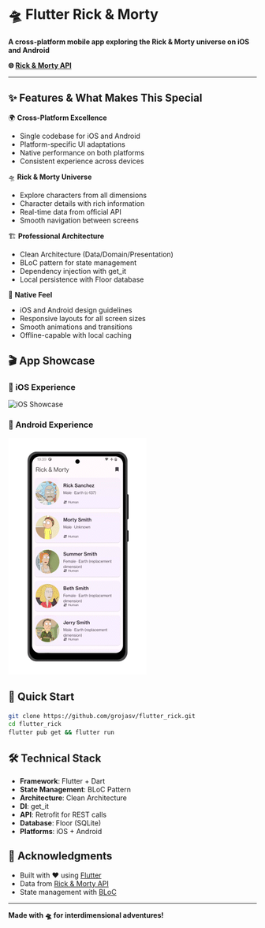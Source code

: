 # 🛸 Flutter Rick & Morty

**A cross-platform mobile app exploring the Rick & Morty universe on iOS and Android**

**🌐 [Rick & Morty API](https://rickandmortyapi.com/)**

---

## ✨ Features & What Makes This Special

🌍 **Cross-Platform Excellence**
- Single codebase for iOS and Android
- Platform-specific UI adaptations
- Native performance on both platforms
- Consistent experience across devices

🛸 **Rick & Morty Universe**
- Explore characters from all dimensions
- Character details with rich information
- Real-time data from official API
- Smooth navigation between screens

🏗️ **Professional Architecture**
- Clean Architecture (Data/Domain/Presentation)
- BLoC pattern for state management
- Dependency injection with get_it
- Local persistence with Floor database

📱 **Native Feel**
- iOS and Android design guidelines
- Responsive layouts for all screen sizes
- Smooth animations and transitions
- Offline-capable with local caching

## 🎬 App Showcase

### 📱 iOS Experience
![iOS Showcase](https://github.com/grojasv/flutter_rick/blob/main/assets/app_showcase_ios.gif)

### 🤖 Android Experience
![Android Showcase](https://github.com/grojasv/flutter_rick/blob/main/assets/app_showcase_android.gif)

## 🚀 Quick Start

```bash
git clone https://github.com/grojasv/flutter_rick.git
cd flutter_rick
flutter pub get && flutter run
```

## 🛠️ Technical Stack

- **Framework**: Flutter + Dart
- **State Management**: BLoC Pattern
- **Architecture**: Clean Architecture
- **DI**: get_it
- **API**: Retrofit for REST calls
- **Database**: Floor (SQLite)
- **Platforms**: iOS + Android

## 🎉 Acknowledgments

- Built with ❤️ using [Flutter](https://flutter.dev/)
- Data from [Rick & Morty API](https://rickandmortyapi.com/)
- State management with [BLoC](https://bloclibrary.dev/)

---

**Made with 🛸 for interdimensional adventures!**
